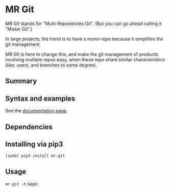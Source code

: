 # MR Git

*MR Git* stands for "Multi-Repositories Git". (But you can go ahead
calling it "Mister Git".)

In large projects, the trend is to have a mono-repo because it simplifies the git management.

*MR Git* is here to change this, and make the git management of
products involving multiple repos easy, when these repo share similar
characteristics (like: users, and branches to some degree).

## Summary

## Syntax and examples

See the [documentation page][doc].

## Dependencies

## Installing via pip3

```
[sudo] pip3 install mr-git
```

## Usage

`mr-git -h` says:

```
```

[src]: https://github.com/pbauermeister/mr-git
[pypi]: https://pypi.org/project/mr-git
[doc]: https://github.com/pbauermeister/mr-git/tree/master/doc/README.md
